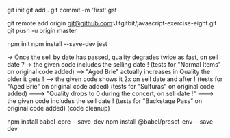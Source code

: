 git init
git add .
git commit -m 'first'
gst

git remote add origin git@github.com:Jitgitbit/javascript-exercise-eight.git
git push -u origin master

npm init
npm install --save-dev jest


-> Once the sell by date has passed, quality degrades twice as fast, on sell date ?  -> the given code includes the selling date !
(tests for "Normal Items" on original code added)
--> "Aged Brie" actually increases in Quality the older it gets ! --> the given code shows it 2x on sell date and after !
(tests for "Aged Brie" on original code added)
(tests for "Sulfuras" on original code added)
---> "Quality drops to 0 during the concert, on sell date !" ---> the given code includes the sell date !
(tests for "Backstage Pass" on original code added)
(code cleanup)

npm install babel-core --save-dev
npm install @babel/preset-env --save-dev